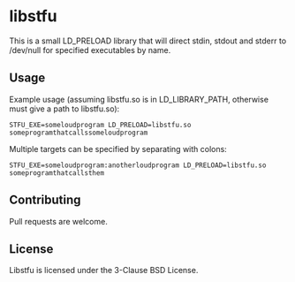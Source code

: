 # libstfu

This is a small LD\_PRELOAD library that will direct stdin, stdout and stderr to /dev/null for specified executables by name.

## Usage

Example usage (assuming libstfu.so is in LD\_LIBRARY\_PATH, otherwise must give a path to libstfu.so):
```
STFU_EXE=someloudprogram LD_PRELOAD=libstfu.so someprogramthatcallssomeloudprogram
```

Multiple targets can be specified by separating with colons:
```
STFU_EXE=someloudprogram:anotherloudprogram LD_PRELOAD=libstfu.so someprogramthatcallsthem
```

## Contributing
Pull requests are welcome.

## License
Libstfu is licensed under the 3-Clause BSD License.
